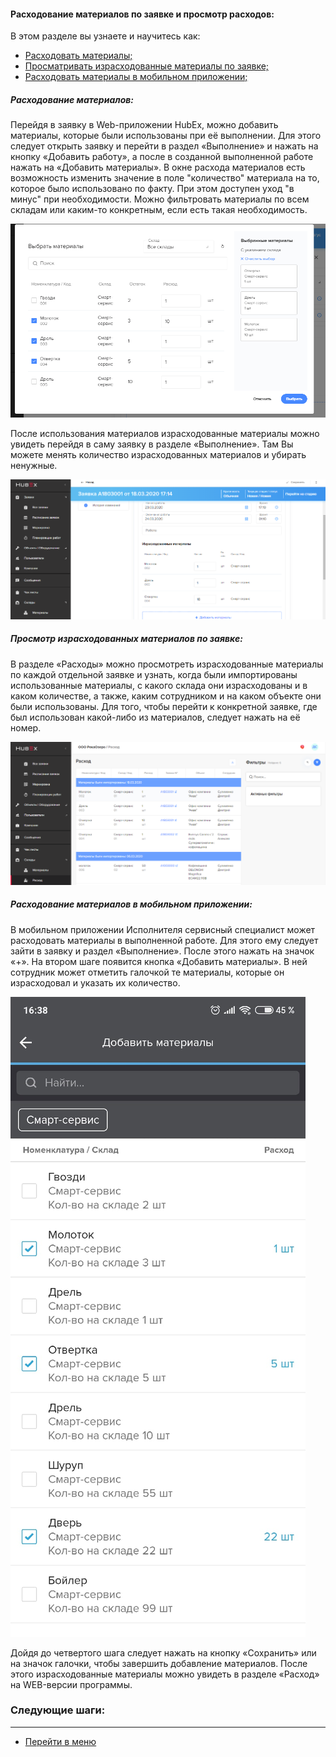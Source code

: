 #### Расходование материалов по заявке и просмотр расходов:
В этом разделе вы узнаете и научитесь как:
<html>
  <meta charset="utf-8">
  <title>Быстрый переход внутри документа</title>
 <ul>
       <li><a href="#fwm">Расходовать материалы;</a></li>
       <li><a href="#rwm">Просматривать израсходованные материалы по заявке;</a></li>
       <li><a href="#cwm">Расходовать материалы в мобильном приложении;</a></li>
 </ul>
</html>

<h5 id="fwm">Расходование материалов: </h5>
Перейдя в заявку в Web-приложении HubEx, можно добавить материалы, которые были использованы при её выполнении. Для этого следует открыть заявку и перейти в раздел «Выполнение» и нажать на кнопку «Добавить работу», а после в созданной выполненной работе нажать на «Добавить материалы». В окне расхода материалов есть возможность изменить значение в поле "количество" материала на то, которое было использовано по факту. При этом доступен уход "в минус" при необходимости. Можно фильтровать материалы по всем складам или каким-то конкретным, если есть такая необходимость.  

![fwm1.png](/attachments/images/FAQ/USER/Withdrawals/fwm1.png)

После использования материалов израсходованные материалы можно увидеть перейдя в саму заявку в разделе «Выполнение». Там Вы можете менять количество израсходованных материалов и убирать ненужные.  


![fwm3.png](/attachments/images/FAQ/USER/Withdrawals/fwm3.PNG)


<h5 id="rwm">Просмотр израсходованных материалов по заявке: </h5>
В разделе «Расходы» можно просмотреть израсходованные материалы по каждой отдельной заявке и узнать, когда были импортированы использованные материалы, с какого склада они израсходованы и в каком количестве, а также, каким сотрудником и на каком объекте они были использованы. Для того, чтобы перейти к конкретной заявке, где был использован какой-либо из материалов, следует нажать на её номер. 

![fwm2.png](/attachments/images/FAQ/USER/Withdrawals/fwm2.png)

<h5 id="cwm">Расходование материалов в мобильном приложении: </h5>
В мобильном приложении Исполнителя сервисный специалист может расходовать материалы в выполненной работе. Для этого ему следует зайти в заявку и раздел «Выполнение». После этого нажать на значок «+». На втором шаге появится кнопка «Добавить материалы». В ней сотрудник может отметить галочкой те материалы, которые он израсходовал и указать их количество.

![fwm4.png](/attachments/images/FAQ/USER/Withdrawals/fwm4.png)

Дойдя до четвертого шага следует нажать на кнопку «Сохранить» или на значок галочки, чтобы завершить добавление материалов. После этого израсходованные материалы можно увидеть в разделе «Расход» на WEB-версии программы.

### Следующие шаги:


___
- [Перейти в меню](http://wiki.hubex.ru)
